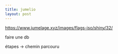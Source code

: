 ```yaml
---
title: jumelio
layout: post
---
```


https://www.jumelage.xyz/images/flags-iso/shiny/32/

faire une db

étapes -> chemin parcouru
